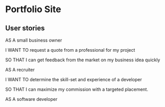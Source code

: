 # Portfolio Site

## User stories

AS A small business owner

I WANT TO request a quote from a professional for my project

SO THAT I can get feedback from the market on my business idea quickly

AS A recruiter

I WANT TO determine the skill-set and experience of a developer

SO THAT I can maximize my commission with a targeted placement.

AS A software developer